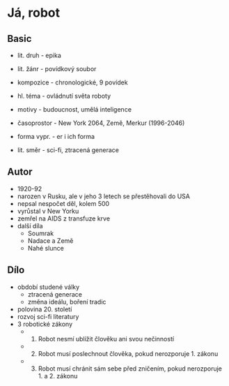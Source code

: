 # Já, robot

## Basic

- lit. druh - epika
- lit. žánr - povídkový soubor
- kompozice - chronologické, 9 povídek
- hl. téma - ovládnutí světa roboty
- motivy - budoucnost, umělá inteligence
- časoprostor - New York 2064, Země, Merkur (1996-2046) 
- forma vypr. - er i ich forma

- lit. směr - sci-fi, ztracená generace

## Autor

- 1920-92
- narozen v Rusku, ale v jeho 3 letech se přestěhovali do USA
- nepsal nespočet děl, kolem 500
- vyrůstal v New Yorku
- zemřel na AIDS z transfuze krve
- další díla
    - Soumrak
    - Nadace a Země
    - Nahé slunce


## Dílo

- období studené války
    - ztracená generace
    - změna ideálu, boření tradic
- polovina 20. století
- rozvoj sci-fi literatury
- 3 robotické zákony
    - 1. Robot nesmí ublížit člověku ani svou nečinností
    - 2. Robot musí poslechnout člověka, pokud nerozporuje 1. zákonu
    - 3. Robot musí chránit sám sebe před zničením, pokud nerozporuje 1. a 2. zákonu
